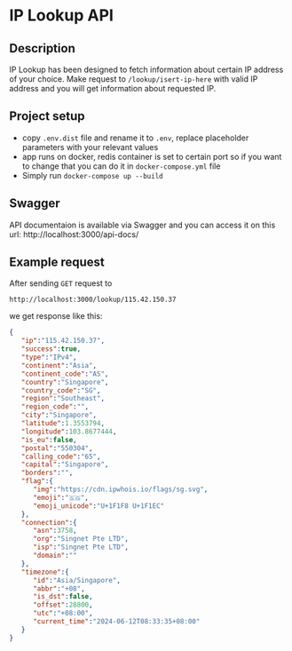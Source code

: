 # IP Lookup API

## Description
IP Lookup has been designed to fetch information about certain IP address of your choice.
Make request to `/lookup/isert-ip-here` with valid IP address and you will get information about requested IP.

## Project setup

- copy `.env.dist` file and rename it to `.env`, replace placeholder parameters with your relevant values
- app runs on docker, redis container is set to certain port so if you want to change that you can do it in `docker-compose.yml` file
- Simply run `docker-compose up --build`

## Swagger
API documentaion is available via Swagger and you can access it on this url: http://localhost:3000/api-docs/

## Example request
After sending `GET` request to

`http://localhost:3000/lookup/115.42.150.37`

we get response like this:

``` json
{
   "ip":"115.42.150.37",
   "success":true,
   "type":"IPv4",
   "continent":"Asia",
   "continent_code":"AS",
   "country":"Singapore",
   "country_code":"SG",
   "region":"Southeast",
   "region_code":"",
   "city":"Singapore",
   "latitude":1.3553794,
   "longitude":103.8677444,
   "is_eu":false,
   "postal":"550304",
   "calling_code":"65",
   "capital":"Singapore",
   "borders":"",
   "flag":{
      "img":"https://cdn.ipwhois.io/flags/sg.svg",
      "emoji":"🇸🇬",
      "emoji_unicode":"U+1F1F8 U+1F1EC"
   },
   "connection":{
      "asn":3758,
      "org":"Singnet Pte LTD",
      "isp":"Singnet Pte LTD",
      "domain":""
   },
   "timezone":{
      "id":"Asia/Singapore",
      "abbr":"+08",
      "is_dst":false,
      "offset":28800,
      "utc":"+08:00",
      "current_time":"2024-06-12T08:33:35+08:00"
   }
}
```




